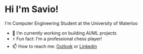 # Hi I'm Savio!

I'm Computer Engineering Student at the University of Waterloo
- 🔭 I’m currently working on building AI/ML projects
- ⚡ Fun fact: I'm a professional chess player!
- 📫 How to reach me: [Outlook](mailto:sjoseph@uwaterloo.ca) or [Linkedin](www.linkedin.com/in/savio-joseph-benher)







<!--
**savcode066/savcode066** is a ✨ _special_ ✨ repository because its `README.md` (this file) appears on your GitHub profile.

Here are some ideas to get you started:

- 🔭 I’m currently working on ...
- 🌱 I’m currently learning ...
- 👯 I’m looking to collaborate on ...
- 🤔 I’m looking for help with ...
- 💬 Ask me about ...
- 📫 How to reach me: ...
- 😄 Pronouns: ...
- ⚡ Fun fact: ...
-->
